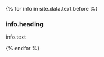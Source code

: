 <style>{% include ui.css %}</style>
<div class = 'row'>
  <div class= 'col-md-4 row'>
  {% for info in site.data.text.before %}
    <h3>info.heading</h3>
    <p>info.text</p>
  {% endfor %}
  </div>
  <div class = 'col-md-4'>
    <div class = 'case'> 
      <div class="iphone">
          <div class="iphone-top">
            <span class="camera"></span>
            <span class="speaker"></span>
          </div>
          <div class="top-bar"></div>
          <div class="iphone-screen">
            <img src="{{ site.baseurl }}/assets/swipe1.png" alt="" />
          </div>
          <div class="buttons">
            <span class="on-off"></span>
            <span class="sleep"></span>
            <span class="up"></span>
            <span class="down"></span>
          </div>
          <div class="bottom-bar"></div>
          <div class="iphone-bottom">
            <span></span>
          </div>
      </div>
      <div class = 'swipe'>
        <img src = '{{site.baseurl}}/assets/swipe.png' alt = ''>
      </div>
    </div>
  </div>
  <div class = 'col-md-4 row'>
  </div>
</div>
